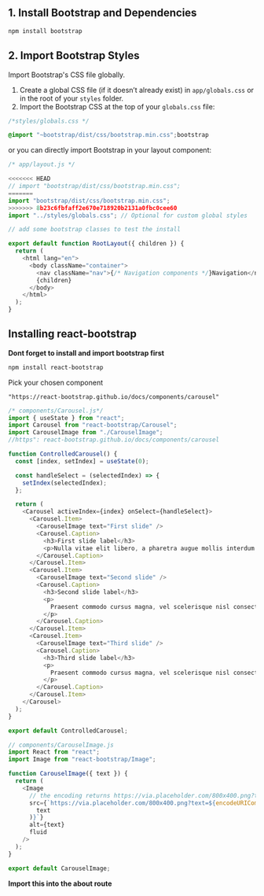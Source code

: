 ## 1. Install Bootstrap and Dependencies

```bash
npm install bootstrap
```

## 2. Import Bootstrap Styles

Import Bootstrap's CSS file globally.

1. Create a global CSS file (if it doesn’t already exist) in `app/globals.css` or in the root of your `styles` folder.
2. Import the Bootstrap CSS at the top of your `globals.css` file:

```css
/*styles/globals.css */

@import "~bootstrap/dist/css/bootstrap.min.css";bootstrap
```

or you can directly import Bootstrap in your layout component:

```javascript
/* app/layout.js */

<<<<<<< HEAD
// import "bootstrap/dist/css/bootstrap.min.css";
=======
import "bootstrap/dist/css/bootstrap.min.css";
>>>>>>> 8b23c6fbfaff2e670e718920b2131a0fbc0cee60
import "../styles/globals.css"; // Optional for custom global styles

// add some bootstrap classes to test the install

export default function RootLayout({ children }) {
  return (
    <html lang="en">
      <body className="container">
        <nav className="nav">{/* Navigation components */}Navigation</nav>
        {children}
      </body>
    </html>
  );
}
```

## Installing react-bootstrap

**Dont forget to install and import bootstrap first**

```bash
npm install react-bootstrap
```

Pick your chosen component

```
"https://react-bootstrap.github.io/docs/components/carousel"
```

```javascript
/* components/Carousel.js*/
import { useState } from "react";
import Carousel from "react-bootstrap/Carousel";
import CarouselImage from "./CarouselImage";
//https": react-bootstrap.github.io/docs/components/carousel

function ControlledCarousel() {
  const [index, setIndex] = useState(0);

  const handleSelect = (selectedIndex) => {
    setIndex(selectedIndex);
  };

  return (
    <Carousel activeIndex={index} onSelect={handleSelect}>
      <Carousel.Item>
        <CarouselImage text="First slide" />
        <Carousel.Caption>
          <h3>First slide label</h3>
          <p>Nulla vitae elit libero, a pharetra augue mollis interdum.</p>
        </Carousel.Caption>
      </Carousel.Item>
      <Carousel.Item>
        <CarouselImage text="Second slide" />
        <Carousel.Caption>
          <h3>Second slide label</h3>
          <p>
            Praesent commodo cursus magna, vel scelerisque nisl consectetur.
          </p>
        </Carousel.Caption>
      </Carousel.Item>
      <Carousel.Item>
        <CarouselImage text="Third slide" />
        <Carousel.Caption>
          <h3>Third slide label</h3>
          <p>
            Praesent commodo cursus magna, vel scelerisque nisl consectetur.
          </p>
        </Carousel.Caption>
      </Carousel.Item>
    </Carousel>
  );
}

export default ControlledCarousel;
```

```javascript
// components/CarouselImage.js
import React from "react";
import Image from "react-bootstrap/Image";

function CarouselImage({ text }) {
  return (
    <Image
      // the encoding returns https://via.placeholder.com/800x400.png?text=First%20slide
      src={`https://via.placeholder.com/800x400.png?text=${encodeURIComponent(
        text
      )}`}
      alt={text}
      fluid
    />
  );
}

export default CarouselImage;
```

**Import this into the about route**
